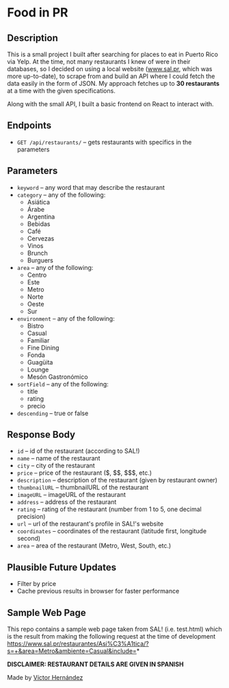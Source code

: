 # Food in PR

## Description

This is a small project I built after searching for places to eat in Puerto Rico via Yelp. At the time, not many restaurants I knew of were in their databases, so I decided on using a local website (www.sal.pr, which was more up-to-date), to scrape from and build an API where I could fetch the data easily in the form of JSON. My approach fetches up to __30 restaurants__ at a time with the given specifications.

Along with the small API, I built a basic frontend on React to interact with.

## Endpoints

* `GET /api/restaurants/` – gets restaurants with specifics in the parameters

## Parameters

* `keyword` – any word that may describe the restaurant
* `category` – any of the following:
    * Asiática
    * Árabe
    * Argentina
    * Bebidas
    * Café
    * Cervezas
    * Vinos
    * Brunch
    * Burguers
* `area` – any of the following:
    * Centro
    * Este
    * Metro
    * Norte
    * Oeste
    * Sur
* `environment` – any of the following:
    * Bistro
    * Casual
    * Familiar
    * Fine Dining
    * Fonda
    * Guagüita
    * Lounge
    * Mesón Gastronómico
* `sortField` – any of the following:
    * title
    * rating
    * precio
* `descending` – true or false

## Response Body

* `id` – id of the restaurant (according to SAL!)
* `name` – name of the restaurant
* `city` – city of the restaurant
* `price` – price of the restaurant ($, $\$, $\$\$, etc.)
* `description` – description of the restaurant (given by restaurant owner)
* `thumbnailURL` – thumbnailURL of the restaurant
* `imageURL` – imageURL of the restaurant
* `address` – address of the restaurant
* `rating` – rating of the restaurant (number from 1 to 5, one decimal precision)
* `url` – url of the restaurant's profile in SAL!'s website
* `coordinates` – coordinates of the restaurant (latitude first, longitude second)
* `area` – area of the restaurant (Metro, West, South, etc.)


## Plausible Future Updates

* Filter by price
* Cache previous results in browser for faster performance


## Sample Web Page

This repo contains a sample web page taken from SAL! (i.e. test.html) which is the result from making the following request at the time of development https://www.sal.pr/restaurantes/Asi%C3%A1tica/?s=+&area=Metro&ambiente=Casual&include=*


**DISCLAIMER: RESTAURANT DETAILS ARE GIVEN IN SPANISH**


Made by [Víctor Hernández](https://www.github.com/vctorahernndez)